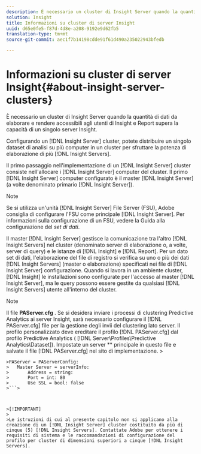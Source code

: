 ```yaml
---
description: È necessario un cluster di Insight Server quando la quantità di dati da elaborare e rendere accessibili agli utenti di Insight e Report supera la capacità di un singolo server Insight.
solution: Insight
title: Informazioni su cluster di server Insight
uuid: d65e0fe5-f87d-4d8e-a208-9192e9d62fb5
translation-type: tm+mt
source-git-commit: aec1f7b14198cdde91f61d490a235022943bfedb

---
```



# Informazioni su cluster di server Insight{#about-insight-server-clusters}

È necessario un cluster di Insight Server quando la quantità di dati da elaborare e rendere accessibili agli utenti di Insight e Report supera la capacità di un singolo server Insight.

Configurando un [!DNL Insight Server] cluster, potete distribuire un singolo dataset di analisi su più computer in un cluster per sfruttare la potenza di elaborazione di più [!DNL Insight Servers].

Il primo passaggio nell&#39;implementazione di un [!DNL Insight Server] cluster consiste nell&#39;allocare i [!DNL Insight Server] computer del cluster. Il primo [!DNL Insight Server] computer configurato è il master [!DNL Insight Server] (a volte denominato primario [!DNL Insight Server]).

>[!NOTE]
>
>Se si utilizza un&#39;unità [!DNL Insight Server] File Server (FSU), Adobe consiglia di configurare l&#39;FSU come principale [!DNL Insight Server]. Per informazioni sulla configurazione di un FSU, vedere la Guida alla configurazione del *set di dati*.

Il master [!DNL Insight Server] gestisce la comunicazione tra l&#39;altro [!DNL Insight Servers] nel cluster (denominato server di elaborazione o, a volte, server di query) e le istanze di [!DNL Insight] e [!DNL Report]. Per un dato set di dati, l&#39;elaborazione del file di registro si verifica su uno o più dei dati [!DNL Insight Servers] (master o elaborazione) specificati nei file di [!DNL Insight Server] configurazione. Quando si lavora in un ambiente cluster, [!DNL Insight] le installazioni sono configurate per l&#39;accesso al master [!DNL Insight Server], ma le query possono essere gestite da qualsiasi [!DNL Insight Servers] utente all&#39;interno del cluster.

>[!NOTE]
>
>Il file **PAServer.cfg** . Se si desidera inviare i processi di clustering Predictive Analytics ai server Insight, sarà necessario configurare il [!DNL PAServer.cfg] file per la gestione degli invii del clustering lato server. Il profilo personalizzato deve ereditare il profilo [!DNL PAServer.cfg] dal profilo Predictive Analytics ( [!DNL Server\Profiles\Predictive Analytics\Dataset]). Impostate un server ** principale in questo file e salvate il file [!DNL PAServer.cfg] nel sito di implementazione. >
>
```>
>PAServer = PAServerConfig: 
>   Master Server = serverInfo: 
>       Address = string: 
>       Port = int: 80
>       Use SSL = bool: false
>```>



>[!IMPORTANT]
>
>Le istruzioni di cui al presente capitolo non si applicano alla creazione di un [!DNL Insight Server] cluster costituito da più di cinque (5) [!DNL Insight Servers]. Contattate Adobe per ottenere i requisiti di sistema e le raccomandazioni di configurazione del profilo per cluster di dimensioni superiori a cinque [!DNL Insight Servers].

